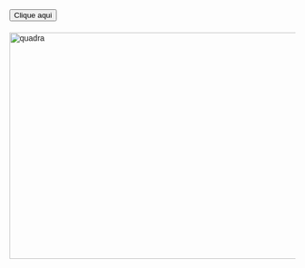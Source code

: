 <!DOCTYPE html>
<html lang="pt-BR">
<head>
    <meta charset="UTF-8">
    <meta name="viewport" content="width=device-width, initial-scale=1.0">
    <link rel="stylesheet" href="quadra.css">
    <title>vamos para a quadra</title>
    <style>
        body {
            font-family: Arial, sans-serif;
            padding: 20px;
        }
        #texto {
            margin-top: 20px;
            color: #333;
        }
    </style>
</head>
<body>

  <button onclick="gerarTexto()">Clique aqui</button>

  <div id="texto"></div>

  <script>
    function gerarTexto() {
      document.getElementById("texto").innerText = "Professor deixa a gente ir para a quadra, por favor!🙏";
    }
  </script>
  <div class="quadraimg">
    <img src="https://encrypted-tbn0.gstatic.com/images?q=tbn:ANd9GcRbYt0KcfDpcMPhECofpzfMIYEXiOVK8Cj0HQ&s" alt="quadra" width="600" height="400">
  </div>
</body>
</html>
  </div>
</body>
</html>

